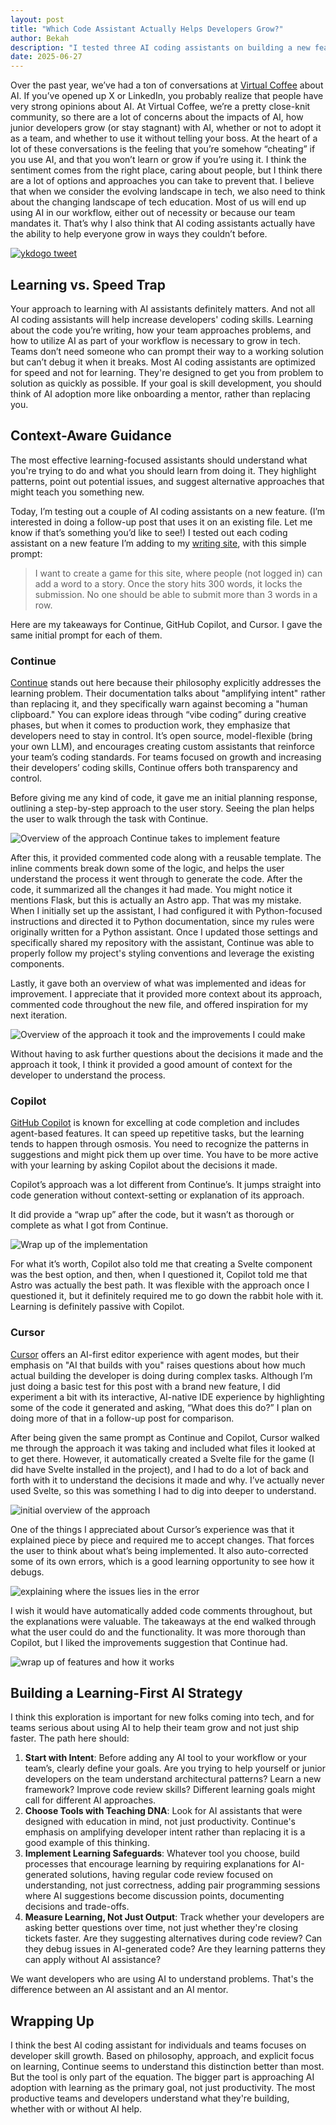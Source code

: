 ```yaml
---
layout: post
title: "Which Code Assistant Actually Helps Developers Grow?"
author: Bekah
description: "I tested three AI coding assistants on building a new feature in an Astro + Tailwind site. Continue provided the best explanations, Copilot was fast but passive, and Cursor was interactive but made assumptions."
date: 2025-06-27
---
```


Over the past year, we’ve had a ton of conversations at [Virtual Coffee](http://virtualcoffee.io/) about AI. If you’ve opened up X or LinkedIn, you probably realize that people have very strong opinions about AI. At Virtual Coffee, we’re a pretty close-knit community, so there are a lot of concerns about the impacts of AI, how junior developers grow (or stay stagnant) with AI, whether or not to adopt it as a team, and whether to use it without telling your boss. At the heart of a lot of these conversations is the feeling that you’re somehow “cheating” if you use AI, and that you won’t learn or grow if you’re using it. I think the sentiment comes from the right place, caring about people, but I think there are a lot of options and approaches you can take to prevent that. I believe that when we consider the evolving landscape in tech, we also need to think about the changing landscape of tech education. Most of us will end up using AI in our workflow, either out of necessity or because our team mandates it. That’s why I also think that AI coding assistants actually have the ability to help everyone grow in ways they couldn’t before.

[![ykdogo tweet](https://dev-to-uploads.s3.amazonaws.com/uploads/articles/6unkesc921s6jw892qz6.png)](https://x.com/ykdojo/status/1932149031196856738)

## Learning vs. Speed Trap

Your approach to learning with AI assistants definitely matters. And not all AI coding assistants will help increase developers' coding skills. Learning about the code you’re writing, how your team approaches problems, and how to utilize AI as part of your workflow is necessary to grow in tech. Teams don’t need someone who can prompt their way to a working solution but can’t debug it when it breaks. Most AI coding assistants are optimized for speed and not for learning. They're designed to get you from problem to solution as quickly as possible. If your goal is skill development, you should think of AI adoption more like onboarding a mentor, rather than replacing you.

## Context-Aware Guidance

The most effective learning-focused assistants should understand what you're trying to do and what you should learn from doing it. They highlight patterns, point out potential issues, and suggest alternative approaches that might teach you something new.

Today, I’m testing out a couple of AI coding assistants on a new feature. (I’m interested in doing a follow-up post that uses it on an existing file. Let me know if that’s something you’d like to see!)  I tested out each coding assistant on a new feature I’m adding to my [writing site](https://www.siblingswrite.com/), with this simple prompt:

> I want to create a game for this site, where people (not logged in) can add a word to a story. Once the story hits 300 words, it locks the submission. No one should be able to submit more than 3 words in a row. 

Here are my takeaways for Continue, GitHub Copilot, and Cursor. I gave the same initial prompt for each of them.

### Continue

[Continue](https://continue.dev/) stands out here because their philosophy explicitly addresses the learning problem. Their documentation talks about "amplifying intent" rather than replacing it, and they specifically warn against becoming a "human clipboard." You can explore ideas through “vibe coding” during creative phases, but when it comes to production work, they emphasize that developers need to stay in control. It’s open source, model-flexible (bring your own LLM), and encourages creating custom assistants that reinforce your team’s coding standards. For teams focused on growth and increasing their developers’ coding skills, Continue offers both transparency and control.

Before giving me any kind of code, it gave me an initial planning response, outlining a step-by-step approach to the user story. Seeing the plan helps the user to walk through the task with Continue.

![Overview of the approach Continue takes to implement feature](https://dev-to-uploads.s3.amazonaws.com/uploads/articles/uuws98nat1n8qrflz4nn.png)

After this, it provided commented code along with a reusable template. The inline comments break down some of the logic, and helps the user understand the process it went through to generate the code. After the code, it summarized all the changes it had made. 
You might notice it mentions Flask, but this is actually an Astro app. That was my mistake. When I initially set up the assistant, I had configured it with Python-focused instructions and directed it to Python documentation, since my rules were originally written for a Python assistant. Once I updated those settings and specifically shared my repository with the assistant, Continue was able to properly follow my project's styling conventions and leverage the existing components.

Lastly, it gave both an overview of what was implemented and ideas for improvement. I appreciate that it provided more context about its approach, commented code throughout the new file, and offered inspiration for my next iteration. 

![Overview of the approach it took and the improvements I could make](https://dev-to-uploads.s3.amazonaws.com/uploads/articles/3iwg6njdy7a2fk8plmf8.png)

Without having to ask further questions about the decisions it made and the approach it took, I think it provided a good amount of context for the developer to understand the process.

### Copilot

[GitHub Copilot](https://github.com/features/copilot/) is known for excelling at code completion and includes agent-based features. It can speed up repetitive tasks, but the learning tends to happen through osmosis. You need to recognize the patterns in suggestions and might pick them up over time. You have to be more active with your learning by asking Copilot about the decisions it made. 

Copilot’s approach was a lot different from Continue’s. It jumps straight into code generation without context-setting or explanation of its approach.

It did provide a “wrap up” after the code, but it wasn’t as thorough or complete as what I got from Continue.


![Wrap up of the implementation](https://dev-to-uploads.s3.amazonaws.com/uploads/articles/3wmwmu4lse15u873zasm.png)

For what it’s worth, Copilot also told me that creating a Svelte component was the best option, and then, when I questioned it, Copilot told me that Astro was actually the best path. It was flexible with the approach once I questioned it, but it definitely required me to go down the rabbit hole with it. Learning is definitely passive with Copilot.

### Cursor

[Cursor](https://www.cursor.com/) offers an AI-first editor experience with agent modes, but their emphasis on "AI that builds with you" raises questions about how much actual building the developer is doing during complex tasks. Although I’m just doing a basic test for this post with a brand new feature, I did experiment a bit with its interactive, AI-native IDE experience by highlighting some of the code it generated and asking, “What does this do?” I plan on doing more of that in a follow-up post for comparison. 

After being given the same prompt as Continue and Copilot, Cursor walked me through the approach it was taking and included what files it looked at to get there. However, it automatically created a Svelte file for the game (I did have Svelte installed in the project), and I had to do a lot of back and forth with it to understand the decisions it made and why. I’ve actually never used Svelte, so this was something I had to dig into deeper to understand. 

![initial overview of the approach](https://dev-to-uploads.s3.amazonaws.com/uploads/articles/g2kk5qu91tqrqk2ewtc3.png)

One of the things I appreciated about Cursor’s experience was that it explained piece by piece and required me to accept changes. That forces the user to think about what’s being implemented. It also auto-corrected some of its own errors, which is a good learning opportunity to see how it debugs. 

![explaining where the issues lies in the error](https://dev-to-uploads.s3.amazonaws.com/uploads/articles/317dusccwjklrckjxf0s.png)

I wish it would have automatically added code comments throughout, but the explanations were valuable. The takeaways at the end walked through what the user could do and the functionality. It was more thorough than Copilot, but I liked the improvements suggestion that Continue had. 

![wrap up of features and how it works](https://dev-to-uploads.s3.amazonaws.com/uploads/articles/ailxygg7jc0uprc177n0.png)

## Building a Learning-First AI Strategy

I think this exploration is important for new folks coming into tech, and for teams serious about using AI to help their team grow and not just ship faster. The path here should:

1. **Start with Intent**: Before adding any AI tool to your workflow or your team’s, clearly define your goals. Are you trying to help yourself or junior developers on the team understand architectural patterns? Learn a new framework? Improve code review skills?
Different learning goals might call for different AI approaches.
2. **Choose Tools with Teaching DNA**: Look for AI assistants that were designed with education in mind, not just productivity. Continue's emphasis on amplifying developer intent rather than replacing it is a good example of this thinking.
3. **Implement Learning Safeguards**: Whatever tool you choose, build processes that encourage learning by requiring explanations for AI-generated solutions, having regular code review focused on understanding, not just correctness, adding pair programming sessions where AI suggestions become discussion points, documenting decisions and trade-offs.
4. **Measure Learning, Not Just Output**: Track whether your developers are asking better questions over time, not just whether they're closing tickets faster. Are they suggesting alternatives during code review? Can they debug issues in AI-generated code? Are they learning patterns they can apply without AI assistance? 

We want developers who are using AI to understand problems. That's the difference between an AI assistant and an AI mentor.

## Wrapping Up

I think the best AI coding assistant for individuals and teams focuses on developer skill growth. Based on philosophy, approach, and explicit focus on learning, Continue seems to understand this distinction better than most. But the tool is only part of the equation. The bigger part is approaching AI adoption with learning as the primary goal, not just productivity.
The most productive teams and developers understand what they're building, whether with or without AI help.
